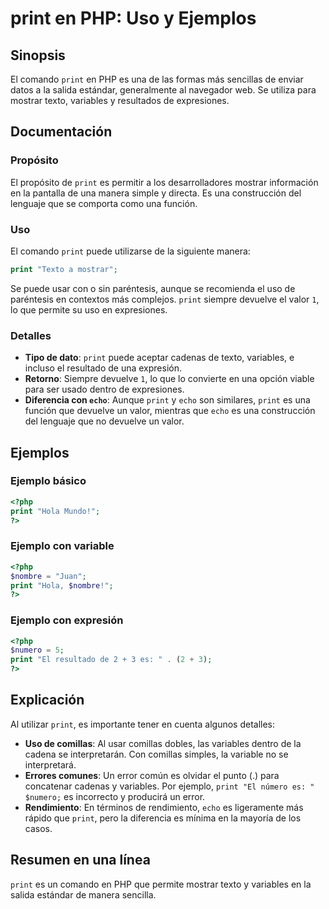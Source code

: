 <!--
Meta Description: # print en PHP: Uso y Ejemplos ## Sinopsis El comando `print` en PHP es una de las formas más sencillas de enviar datos a la salida estándar, generalm...
Meta Keywords: print, php, una, que, uso
-->

# print en PHP: Uso y Ejemplos

## Sinopsis
El comando `print` en PHP es una de las formas más sencillas de enviar datos a la salida estándar, generalmente al navegador web. Se utiliza para mostrar texto, variables y resultados de expresiones.

## Documentación
### Propósito
El propósito de `print` es permitir a los desarrolladores mostrar información en la pantalla de una manera simple y directa. Es una construcción del lenguaje que se comporta como una función.

### Uso
El comando `print` puede utilizarse de la siguiente manera:

```php
print "Texto a mostrar";
```

Se puede usar con o sin paréntesis, aunque se recomienda el uso de paréntesis en contextos más complejos. `print` siempre devuelve el valor `1`, lo que permite su uso en expresiones.

### Detalles
- **Tipo de dato**: `print` puede aceptar cadenas de texto, variables, e incluso el resultado de una expresión.
- **Retorno**: Siempre devuelve `1`, lo que lo convierte en una opción viable para ser usado dentro de expresiones.
- **Diferencia con `echo`**: Aunque `print` y `echo` son similares, `print` es una función que devuelve un valor, mientras que `echo` es una construcción del lenguaje que no devuelve un valor.

## Ejemplos
### Ejemplo básico
```php
<?php
print "Hola Mundo!";
?>
```

### Ejemplo con variable
```php
<?php
$nombre = "Juan";
print "Hola, $nombre!";
?>
```

### Ejemplo con expresión
```php
<?php
$numero = 5;
print "El resultado de 2 + 3 es: " . (2 + 3);
?>
```

## Explicación
Al utilizar `print`, es importante tener en cuenta algunos detalles:

- **Uso de comillas**: Al usar comillas dobles, las variables dentro de la cadena se interpretarán. Con comillas simples, la variable no se interpretará.
- **Errores comunes**: Un error común es olvidar el punto (.) para concatenar cadenas y variables. Por ejemplo, `print "El número es: " $numero;` es incorrecto y producirá un error.
- **Rendimiento**: En términos de rendimiento, `echo` es ligeramente más rápido que `print`, pero la diferencia es mínima en la mayoría de los casos.

## Resumen en una línea
`print` es un comando en PHP que permite mostrar texto y variables en la salida estándar de manera sencilla.